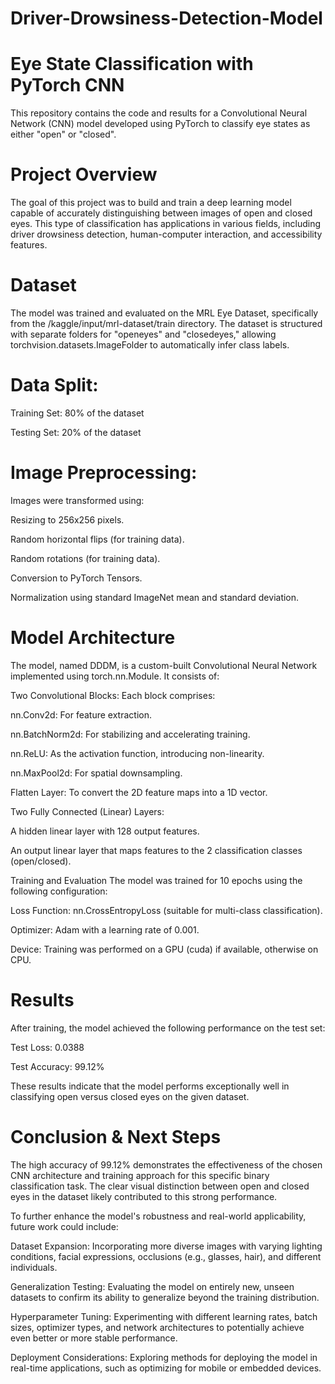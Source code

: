 # Driver-Drowsiness-Detection-Model
# Eye State Classification with PyTorch CNN
This repository contains the code and results for a Convolutional Neural Network (CNN) model developed using PyTorch to classify eye states as either "open" or "closed".

# Project Overview
The goal of this project was to build and train a deep learning model capable of accurately distinguishing between images of open and closed eyes. This type of classification has applications in various fields, including driver drowsiness detection, human-computer interaction, and accessibility features.

# Dataset
The model was trained and evaluated on the MRL Eye Dataset, specifically from the /kaggle/input/mrl-dataset/train directory. The dataset is structured with separate folders for "openeyes" and "closedeyes," allowing torchvision.datasets.ImageFolder to automatically infer class labels.

# Data Split:

Training Set: 80% of the dataset

Testing Set: 20% of the dataset

# Image Preprocessing:
Images were transformed using:

Resizing to 256x256 pixels.

Random horizontal flips (for training data).

Random rotations (for training data).

Conversion to PyTorch Tensors.

Normalization using standard ImageNet mean and standard deviation.

# Model Architecture
The model, named DDDM, is a custom-built Convolutional Neural Network implemented using torch.nn.Module. It consists of:

Two Convolutional Blocks: Each block comprises:

nn.Conv2d: For feature extraction.

nn.BatchNorm2d: For stabilizing and accelerating training.

nn.ReLU: As the activation function, introducing non-linearity.

nn.MaxPool2d: For spatial downsampling.

Flatten Layer: To convert the 2D feature maps into a 1D vector.

Two Fully Connected (Linear) Layers:

A hidden linear layer with 128 output features.

An output linear layer that maps features to the 2 classification classes (open/closed).

Training and Evaluation
The model was trained for 10 epochs using the following configuration:

Loss Function: nn.CrossEntropyLoss (suitable for multi-class classification).

Optimizer: Adam with a learning rate of 0.001.

Device: Training was performed on a GPU (cuda) if available, otherwise on CPU.

# Results
After training, the model achieved the following performance on the test set:

Test Loss: 0.0388

Test Accuracy: 99.12%

These results indicate that the model performs exceptionally well in classifying open versus closed eyes on the given dataset.

# Conclusion & Next Steps
The high accuracy of 99.12% demonstrates the effectiveness of the chosen CNN architecture and training approach for this specific binary classification task. The clear visual distinction between open and closed eyes in the dataset likely contributed to this strong performance.

To further enhance the model's robustness and real-world applicability, future work could include:

Dataset Expansion: Incorporating more diverse images with varying lighting conditions, facial expressions, occlusions (e.g., glasses, hair), and different individuals.

Generalization Testing: Evaluating the model on entirely new, unseen datasets to confirm its ability to generalize beyond the training distribution.

Hyperparameter Tuning: Experimenting with different learning rates, batch sizes, optimizer types, and network architectures to potentially achieve even better or more stable performance.

Deployment Considerations: Exploring methods for deploying the model in real-time applications, such as optimizing for mobile or embedded devices.
